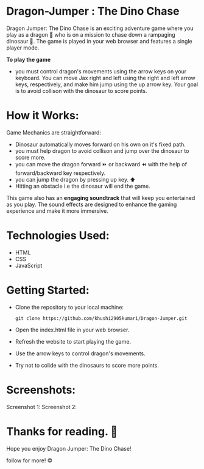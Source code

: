 #  Dragon-Jumper : The Dino Chase

Dragon Jumper: The Dino Chase is an exciting adventure game where you play as a dragon 🦖 who is on a mission to chase down a rampaging dinosaur 🐉. The game is played in your web browser and features a single player mode.

**To play the game**
- you must control dragon's movements using the arrow keys on your keyboard. You can move Jax right and left using the right and left arrow keys, respectively, and make him jump using the up arrow key. Your goal is to avoid collison with the dinosaur to score points.

# How it Works:
Game Mechanics are straightforward: 
- Dinosaur automatically moves forward on his own on it's fixed path.
- you must help dragon to avoid collison and jump over the dinosaur to score more. 
- you can move the dragon forward ⏩ or backward ⏪ with the help of forward/backward key respectively.
- you can jump the dragon by pressing up key. ⬆️
- Hitting an obstacle i.e the dinosaur will end the game.

This game also has an **engaging soundtrack** that will keep you entertained as you play. The sound effects are designed to enhance the gaming experience and make it more immersive.

# Technologies Used:

- HTML
- CSS
- JavaScript

# Getting Started:

- Clone the repository to your local machine:

      git clone https://github.com/khushi2905kumari/Dragon-Jumper.git
      
- Open the index.html file in your web browser.
- Refresh the website to start playing the game.
- Use the arrow keys to control dragon's movements.
- Try not to colide with the dinosaurs to score more points.

# Screenshots:

Screenshot 1: 
Screenshot 2: 


# Thanks for reading. 🤍
Hope you enjoy Dragon Jumper: The Dino Chase!

follow for more! ©️
